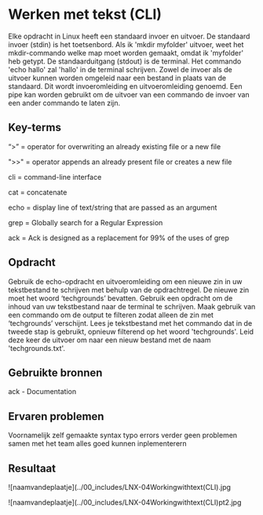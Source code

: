 # Werken met tekst (CLI)

Elke opdracht in Linux heeft een standaard invoer en uitvoer. De standaard invoer (stdin) is het toetsenbord. 
Als ik 'mkdir myfolder' uitvoer, weet het mkdir-commando welke map moet worden gemaakt, omdat ik 'myfolder' heb getypt. 
De standaarduitgang (stdout) is de terminal. Het commando 'echo hallo' zal 'hallo' in de terminal schrijven.
Zowel de invoer als de uitvoer kunnen worden omgeleid naar een bestand in plaats van de standaard. 
Dit wordt invoeromleiding en uitvoeromleiding genoemd. Een pipe kan worden gebruikt om de uitvoer van een commando de invoer van een ander commando te laten zijn.

## Key-terms

“>” = operator for overwriting an already existing file or a new file

">>" = operator appends an already present file or creates a new file

cli = command-line interface

cat = concatenate

echo = display line of text/string that are passed as an argument

grep = Globally search for a Regular Expression

ack = Ack is designed as a replacement for 99% of the uses of grep

## Opdracht

Gebruik de echo-opdracht en uitvoeromleiding om een nieuwe zin in uw tekstbestand te schrijven met behulp van de opdrachtregel. 
De nieuwe zin moet het woord ‘techgrounds’ bevatten.
Gebruik een opdracht om de inhoud van uw tekstbestand naar de terminal te schrijven. 
Maak gebruik van een commando om de output te filteren zodat alleen de zin met ‘techgrounds’ verschijnt.
Lees je tekstbestand met het commando dat in de tweede stap is gebruikt, opnieuw filterend op het woord 'techgrounds'. 
Leid deze keer de uitvoer om naar een nieuw bestand met de naam 'techgrounds.txt'.

## Gebruikte bronnen

ack - Documentation

## Ervaren problemen

Voornamelijk zelf gemaakte syntax typo errors verder geen problemen samen met het team alles goed kunnen inplementerern

## Resultaat

![naamvandeplaatje](../00_includes/LNX-04Workingwithtext(CLI).jpg

![naamvandeplaatje](../00_includes/LNX-04Workingwithtext(CLI)pt2.jpg


